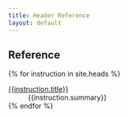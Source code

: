 ```yaml
---
title: Header Reference
layout: default
---
```



## Reference

<div>
<dl class="property-index">

{% for instruction in site.heads %}<dt><a href="{{ instruction.url | prepend: site.baseurl }}">{{instruction.title}}</a></dt><dd>{{instruction.summary}}</dd>
{% endfor %}

</dl>
</div>
